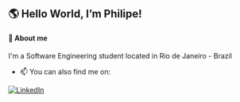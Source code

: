 ## 🌎 Hello World, I’m Philipe!

#### 📌 About me

I'm a Software Engineering student located in Rio de Janeiro - Brazil

- 📫 You can also find me on:

[![LinkedIn](https://img.shields.io/badge/LinkedIn-0077B5?style=flat&logo=linkedin&logoColor=white)](https://linkedin.com/in/phislipe)
